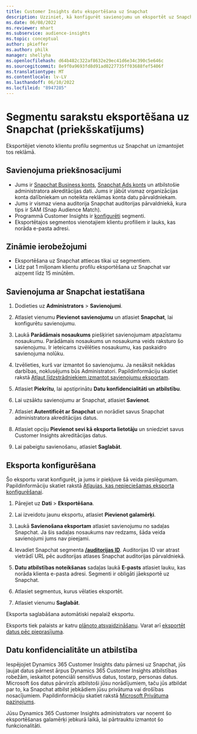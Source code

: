 ```yaml
---
title: Customer Insights datu eksportēšana uz Snapchat
description: Uzziniet, kā konfigurēt savienojumu un eksportēt uz Snapchat.
ms.date: 06/08/2022
ms.reviewer: mhart
ms.subservice: audience-insights
ms.topic: conceptual
author: pkieffer
ms.author: philk
manager: shellyha
ms.openlocfilehash: d64b482c322af8632e29ec41d6e34c390c5e646c
ms.sourcegitcommit: 8e9f0a9693fd8d91ad0227735ff03688fef5406f
ms.translationtype: MT
ms.contentlocale: lv-LV
ms.lasthandoff: 06/10/2022
ms.locfileid: "8947285"
---
```

# <a name="export-segments-to-snapchat-preview"></a>Segmentu sarakstu eksportēšana uz Snapchat (priekšskatījums)

Eksportējiet vienoto klientu profilu segmentus uz Snapchat un izmantojiet tos reklāmā. 

## <a name="prerequisites-for-a-connection"></a>Savienojuma priekšnosacījumi

-   Jums ir [Snapchat Business konts](https://business.snapchat.com/), [Snapchat Ads konts](https://ads.snapchat.com/) un atbilstošie administratora akreditācijas dati. Jums ir jābūt vismaz organizācijas konta dalībniekam un noteikta reklāmas konta datu pārvaldniekam. 
-   Jums ir vismaz viena auditorija Snapchat auditorijas pārvaldniekā, kura tips ir SAM (Snap Audience Match). 
-   Programmā Customer Insights ir [konfigurēti](segments.md) segmenti.
-   Eksportētajos segmentos vienotajiem klientu profiliem ir lauks, kas norāda e-pasta adresi.

## <a name="known-limitations"></a>Zināmie ierobežojumi

- Eksportēšana uz Snapchat attiecas tikai uz segmentiem.
- Līdz pat 1 miljonam klientu profilu eksportēšana uz Snapchat var aizņemt līdz 15 minūtēm. 

## <a name="set-up-connection-to-snapchat"></a>Savienojuma ar Snapchat iestatīšana

1. Dodieties uz **Administrators** > **Savienojumi**.

1. Atlasiet vienumu **Pievienot savienojumu** un atlasiet **Snapchat**, lai konfigurētu savienojumu.

1. Laukā **Parādāmais nosaukums** piešķiriet savienojumam atpazīstamu nosaukumu. Parādāmais nosaukums un nosaukuma veids raksturo šo savienojumu. Ir ieteicams izvēlēties nosaukumu, kas paskaidro savienojuma nolūku.

1. Izvēlieties, kurš var izmantot šo savienojumu. Ja nesāksit nekādas darbības, noklusējums būs Administratori. Papildinformāciju skatiet rakstā [Atļaut līdzstrādniekiem izmantot savienojumu eksportam](connections.md#allow-contributors-to-use-a-connection-for-exports).

1. Atlasiet **Piekrītu**, lai apstiprinātu **Datu konfidencialitāti un atbilstību**.

1. Lai uzsāktu savienojumu ar Snapchat, atlasiet **Savienot**.

1. Atlasiet **Autentificēt ar Snapchat** un norādiet savus Snapchat administratora akreditācijas datus. 

1. Atlasiet opciju **Pievienot sevi kā eksporta lietotāju** un sniedziet savus Customer Insights akreditācijas datus.

1. Lai pabeigtu savienošanu, atlasiet **Saglabāt**.

## <a name="configure-an-export"></a>Eksporta konfigurēšana

Šo eksportu varat konfigurēt, ja jums ir piekļuve šā veida pieslēgumam. Papildinformāciju skatiet rakstā [Atļaujas, kas nepieciešamas eksporta konfigurēšanai](export-destinations.md#set-up-a-new-export).

1. Pārejiet uz **Dati** > **Eksportēšana**.

1. Lai izveidotu jaunu eksportu, atlasiet **Pievienot galamērķi**.

1. Laukā **Savienošana eksportam** atlasiet savienojumu no sadaļas Snapchat. Ja šis sadaļas nosaukums nav redzams, šāda veida savienojumi jums nav pieejami.

1. Ievadiet Snapchat segmenta [**/auditorijas ID**](https://businesshelp.snapchat.com/s/article/custom-audiences). Auditorijas ID var atrast vietrādī URL pēc auditorijas atlases Snapchat auditorijas pārvaldniekā. 

1. **Datu atbilstības noteikšanas** sadaļas laukā **E-pasts** atlasiet lauku, kas norāda klienta e-pasta adresi. Segmenti ir obligāti jāeksportē uz Snapchat.

1. Atlasiet segmentus, kurus vēlaties eksportēt. 

1. Atlasiet vienumu **Saglabāt**.

Eksporta saglabāšana automātiski nepalaiž eksportu.

Eksports tiek palaists ar katru [plānoto atsvaidzināšanu](system.md#schedule-tab). Varat arī [eksportēt datus pēc pieprasījuma](export-destinations.md#run-exports-on-demand). 


## <a name="data-privacy-and-compliance"></a>Datu konfidencialitāte un atbilstība

Iespējojiet Dynamics 365 Customer Insights datu pārnesi uz Snapchat, jūs ļaujat datus pārnest ārpus Dynamics 365 Customer Insights atbilstības robežām, ieskaitot potenciāli sensitīvus datus, tostarp, personas datus. Microsoft šos datus pārvirzīs atbilstoši jūsu norādījumiem, taču jūs atbildat par to, ka Snapchat atbilst jebkādiem jūsu privātuma vai drošības nosacījumiem. Papildinformāciju skatiet rakstā [Microsoft Privātuma paziņojums](https://go.microsoft.com/fwlink/?linkid=396732).

Jūsu Dynamics 365 Customer Insights administrators var noņemt šo eksportēšanas galamērķi jebkurā laikā, lai pārtrauktu izmantot šo funkcionalitāti.
